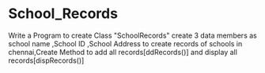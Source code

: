 # School_Records

Write a Program to create Class "SchoolRecords" create 3 data members as school name ,School ID ,School Address to create records of schools in chennai,Create Method to add all records[ddRecords()] and display all records[dispRecords()]
